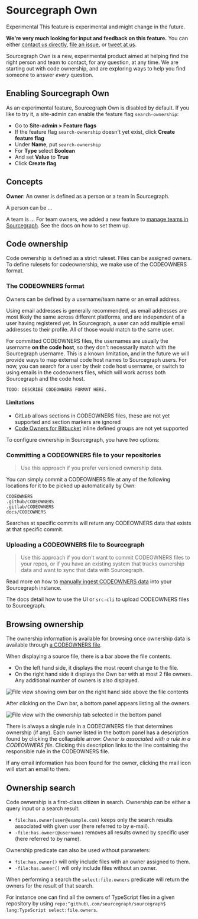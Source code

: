 # Sourcegraph Own

<aside class="experimental">
<p>
<span class="badge badge-experimental">Experimental</span> This feature is experimental and might change in the future.
</p>

<p><b>We're very much looking for input and feedback on this feature.</b> You can either <a href="https://about.sourcegraph.com/contact">contact us directly</a>, <a href="https://github.com/sourcegraph/sourcegraph">file an issue</a>, or <a href="https://twitter.com/sourcegraph">tweet at us</a>.</p>
</aside>

Sourcegraph Own is a new, experimental product aimed at helping find the right person and team to contact, for any question, at any time. We are starting out with code ownership, and are exploring ways to help you find someone to answer _every_ question.

## Enabling Sourcegraph Own

As an experimental feature, Sourcegraph Own is disabled by default. If you like to try it, a site-admin can enable the feature flag `search-ownership`:

- Go to **Site-admin > Feature flags**
- If the feature flag `search-ownership` doesn't yet exist, click **Create feature flag**
- Under **Name**, put `search-ownership`
- For **Type** select **Boolean**
- And set **Value** to **True**
- Click **Create flag**

## Concepts

**Owner**: An owner is defined as a person or a team in Sourcegraph.

A person can be ...

A team is ... 
For team owners, we added a new feature to [manage teams in Sourcegraph](../admin/teams). See the docs on how to set them up.

## Code ownership

Code ownership is defined as a strict ruleset. Files can be assigned owners. 
To define rulesets for codeownership, we make use of the CODEOWNERS format.

### The CODEOWNERS format

Owners can be defined by a username/team name or an email address. 

Using email addresses is generally recommended, as email addresses are most likely the same across different platforms, and are independent of a user having registered yet. 
In Sourcegraph, a user can add multiple email addresses to their profile. All of those would match to the same user.

For committed CODEOWNERS files, the usernames are usually the username **on the code host**, so they don't necessarily match with the Sourcegraph username. This is a known limitation, and in the future we will provide ways to map external code host names to Sourcegraph users. For now, you can search for a user by their code host username, or switch to using emails in the codeowners files, which will work across both Sourcegraph and the code host.

```
TODO: DESCRIBE CODEOWNERS FORMAT HERE.
```

#### Limitations

- GitLab allows sections in CODEOWNERS files, these are not yet supported and section markers are ignored
- [Code Owners for Bitbucket](https://marketplace.atlassian.com/apps/1218598/code-owners-for-bitbucket?tab=overview&hosting=cloud) inline defined groups are not yet supported

To configure ownership in Sourcegraph, you have two options:

### Committing a CODEOWNERS file to your repositories

> Use this approach if you prefer versioned ownership data.

You can simply commit a CODEOWNERS file at any of the following locations for it to be picked up automatically by Own:

```
CODEOWNERS
.github/CODEOWNERS
.gitlab/CODEOWNERS
docs/CODEOWNERS
```

Searches at specific commits will return any CODEOWNERS data that exists at that specific commit.

### Uploading a CODEOWNERS file to Sourcegraph

> Use this approach if you don't want to commit CODEOWNERS files to your repos, or if you have an existing system that tracks ownership data and want to sync that data with Sourcegraph.

Read more on how to [manually ingest CODEOWNERS data](codeowners_ingestion.md) into your Sourcegraph instance.

The docs detail how to use the UI or `src-cli` to upload CODEOWNERS files to Sourcegraph.

## Browsing ownership

The ownership information is available for browsing once ownership data is available through [a CODEOWNERS file](#code-ownership).

When displaying a source file, there is a bar above the file contents.

*   On the left hand side, it displays the most recent change to the file.
*   On the right hand side it displays the Own bar with at most 2 file owners. Any additional number of owners is also displayed.

![File view showing own bar on the right hand side above the file contents](https://storage.googleapis.com/sourcegraph-assets/docs/own/blob-view.png)

After clicking on the Own bar, a bottom panel appears listing all the owners.

![File view with the ownership tab selected in the bottom panel](https://storage.googleapis.com/sourcegraph-assets/docs/own/blob-view-panel.png)

There is always a single rule in a CODEOWNERS file that determines ownership (if any). Each owner listed in the bottom panel has a description found by clicking the collapsible arrow: _Owner is associated with a rule in a CODEOWNERS file_. Clicking this description links to the line containing the responsible rule in the CODEOWNERS file.

If any email information has been found for the owner, clicking the mail icon will  start an email to them. 

## Ownership search

Code ownership is a first-class citizen in search. Ownership can be either a query input or a search result:

*   `file:has.owner(user@example.com)` keeps only the search results associated with given user (here referred to by e-mail).
*   `-file:has.owner(@username)` removes all results owned by specific user (here referred to by name).

Ownership predicate can also be used without parameters:

*   `file:has.owner()` will only include files with an owner assigned to them.
*   `-file:has.owner()` will only include files without an owner.

When performing a search the `select:file.owners` predicate will return the owners for the result of that search.

For instance one can find all the owners of TypeScript files in a given repository by using `repo:^github\.com/sourcegraph/sourcegraph$ lang:TypeScript select:file.owners`.
